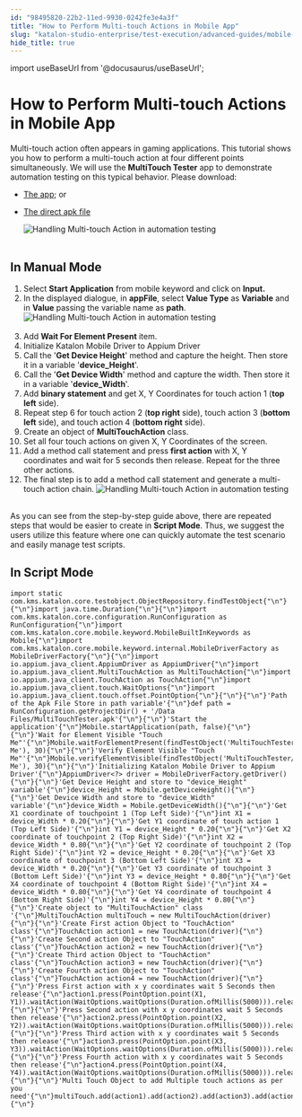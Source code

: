 ```yaml
---
id: "98495820-22b2-11ed-9930-0242fe3e4a3f"
title: "How to Perform Multi-touch Actions in Mobile App"
slug: "katalon-studio-enterprise/test-execution/advanced-guides/mobile-testing/how-to-perform-multi-touch-actions-in-mobile-app"
hide_title: true
---
```

import useBaseUrl from '@docusaurus/useBaseUrl';

    

# <a id="id" class="anchor_top_offset"/><a id="ariaid-title1" class="anchor_top_offset"/>How to Perform Multi-touch Actions in Mobile App

    
      
<p xmlns="http://www.w3.org/1999/xhtml" className="p">Multi-touch action often appears in gaming applications. This   tutorial shows you how to perform a multi-touch action at four   different points simultaneously. We will use the <strong className="ph b">MultiTouch     Tester</strong> app to demonstrate automation testing on this   typical behavior. Please download:</p> 
      
<ul xmlns="http://www.w3.org/1999/xhtml" className="ul">   <li className="li">     <a className="xref j-external-link" href="https://play.google.com/store/apps/details?id=com.the511plus.MultiTouchTester" target="_blank">The       app</a>; or</li>   <li className="li">     <p className="p">       <a className="xref j-external-link" href="https://www.appsapk.com/multitouch-tester/" target="_blank">The direct         apk file</a>     </p>     <p className="p">       <img className="image" src={useBaseUrl("https://github.com/katalon-studio/docs-images/raw/master/katalon-studio/tutorials/handle_multi_touch_action/Handling-Multi-touch-Action.png")} alt="Handling Multi-touch Action in automation testing" /><br /><br />     </p>   </li> </ul> 
    
  
    

## <a id="id_1" class="anchor_top_offset"/>In Manual Mode

    
      
<ol xmlns="http://www.w3.org/1999/xhtml" className="ol">   <li className="li">Select <strong className="ph b">Start Application</strong> from mobile keyword     and click on <strong className="ph b">Input.</strong>   </li>   <li className="li">In the displayed dialogue, in <strong className="ph b">appFile</strong>, select     <strong className="ph b">Value Type</strong> as <strong className="ph b">Variable</strong> and in     <strong className="ph b">Value</strong> passing the variable name as     <strong className="ph b">path</strong>. <img className="image" src={useBaseUrl("https://github.com/katalon-studio/docs-images/raw/master/katalon-studio/tutorials/handle_multi_touch_action/Handling-Multi-touch-Action-1.png")} alt="Handling Multi-touch Action in automation testing" /><br /><br />   </li>   <li className="li">Add <strong className="ph b">Wait For Element Present</strong> item.</li>   <li className="li">Initialize Katalon Mobile Driver to Appium Driver</li>   <li className="li">Call the '<strong className="ph b">Get Device Height</strong>' method and     capture the height. Then store it in a variable     '<strong className="ph b">device_Height</strong>'.</li>   <li className="li">Call the '<strong className="ph b">Get Device Width</strong>' method and capture     the width. Then store it in a variable     '<strong className="ph b">device_Width</strong>'.</li>   <li className="li">Add <strong className="ph b">binary statement</strong> and get X, Y Coordinates     for touch action 1 (<strong className="ph b">top left</strong> side).</li>   <li className="li">Repeat step 6 for touch action 2 (<strong className="ph b">top right</strong>     side), touch action 3 (<strong className="ph b">bottom left</strong> side), and     touch action 4 (<strong className="ph b">bottom right</strong> side).</li>   <li className="li">Create an object of <strong className="ph b">MultiTouchAction</strong>     class.</li>   <li className="li">Set all four touch actions on given X, Y Coordinates of the     screen.</li>   <li className="li">Add a method call statement and press <strong className="ph b">first       action</strong> with X, Y coordinates and wait for 5 seconds then     release. Repeat for the three other actions.</li>   <li className="li">The final step is to add a method call statement and generate a     multi-touch action chain. <img className="image" src={useBaseUrl("https://github.com/katalon-studio/docs-images/raw/master/katalon-studio/tutorials/handle_multi_touch_action/Handling-Multi-touch-Action-2.png")} alt="Handling Multi-touch Action in automation testing" /><br /><br />   </li> </ol> 
      
<p xmlns="http://www.w3.org/1999/xhtml" className="p">As you can see from the step-by-step guide above, there are   repeated steps that would be easier to create in <strong className="ph b">Script     Mode</strong>. Thus, we suggest the users utilize this feature   where one can quickly automate the test scenario and easily manage   test scripts.</p> 
    
  
    

## <a id="id_2" class="anchor_top_offset"/>In Script Mode

    
              
<pre xmlns="http://www.w3.org/1999/xhtml" className="pre codeblock"><code>import static com.kms.katalon.core.testobject.ObjectRepository.findTestObject{"\n"}{"\n"}import java.time.Duration{"\n"}{"\n"}import com.kms.katalon.core.configuration.RunConfiguration as RunConfiguration{"\n"}import com.kms.katalon.core.mobile.keyword.MobileBuiltInKeywords as Mobile{"\n"}import com.kms.katalon.core.mobile.keyword.internal.MobileDriverFactory as MobileDriverFactory{"\n"}{"\n"}import io.appium.java_client.AppiumDriver as AppiumDriver{"\n"}import io.appium.java_client.MultiTouchAction as MultiTouchAction{"\n"}import io.appium.java_client.TouchAction as TouchAction{"\n"}import io.appium.java_client.touch.WaitOptions{"\n"}import io.appium.java_client.touch.offset.PointOption{"\n"}{"\n"}{"\n"}'Path of the Apk File Store in path variable'{"\n"}def path = RunConfiguration.getProjectDir() + '/Data Files/MultiTouchTester.apk'{"\n"}{"\n"}'Start the application'{"\n"}Mobile.startApplication(path, false){"\n"}{"\n"}'Wait for Element Visible "Touch Me"'{"\n"}Mobile.waitForElementPresent(findTestObject('MultiTouchTester/text_Touch Me'), 30){"\n"}{"\n"}'Verify Element Visible "Touch Me"'{"\n"}Mobile.verifyElementVisible(findTestObject('MultiTouchTester/text_Touch Me'), 30){"\n"}{"\n"}'Initializing Katalon Mobile Driver to Appium Driver'{"\n"}AppiumDriver&lt;?&gt; driver = MobileDriverFactory.getDriver(){"\n"}{"\n"}'Get Device Height and store to "device_Height" variable'{"\n"}device_Height = Mobile.getDeviceHeight(){"\n"}{"\n"}'Get Device Width and store to "device_Width" variable'{"\n"}device_Width = Mobile.getDeviceWidth(){"\n"}{"\n"}'Get X1 coordinate of touchpoint 1 (Top Left Side)'{"\n"}int X1 = device_Width * 0.20{"\n"}{"\n"}'Get Y1 coordinate of touch action 1 (Top Left Side)'{"\n"}int Y1 = device_Height * 0.20{"\n"}{"\n"}'Get X2 coordinate of touchpoint 2 (Top Right Side)'{"\n"}int X2 = device_Width * 0.80{"\n"}{"\n"}'Get Y2 coordinate of touchpoint 2 (Top Right Side)'{"\n"}int Y2 = device_Height * 0.20{"\n"}{"\n"}'Get X3 coordinate of touchpoint 3 (Bottom Left Side)'{"\n"}int X3 = device_Width * 0.20{"\n"}{"\n"}'Get Y3 coordinate of touchpoint 3 (Bottom Left Side)'{"\n"}int Y3 = device_Height * 0.80{"\n"}{"\n"}'Get X4 coordinate of touchpoint 4 (Bottom Right Side)'{"\n"}int X4 = device_Width * 0.80{"\n"}{"\n"}'Get Y4 coordinate of touchpoint 4 (Bottom Right Side)'{"\n"}int Y4 = device_Height * 0.80{"\n"}{"\n"}'Create object to "MultiTouchAction" class '{"\n"}MultiTouchAction multiTouch = new MultiTouchAction(driver){"\n"}{"\n"}'Create First action Object to "TouchAction" class'{"\n"}TouchAction action1 = new TouchAction(driver){"\n"}{"\n"}'Create Second action Object to "TouchAction" class'{"\n"}TouchAction action2 = new TouchAction(driver){"\n"}{"\n"}'Create Third action Object to "TouchAction" class'{"\n"}TouchAction action3 = new TouchAction(driver){"\n"}{"\n"}'Create Fourth action Object to "TouchAction" class'{"\n"}TouchAction action4 = new TouchAction(driver){"\n"}{"\n"}'Press First action with x y coordinates wait 5 Seconds then release'{"\n"}action1.press(PointOption.point(X1, Y1)).waitAction(WaitOptions.waitOptions(Duration.ofMillis(5000))).release(){"\n"}{"\n"}'Press Second action with x y coordinates wait 5 Seconds then release'{"\n"}action2.press(PointOption.point(X2, Y2)).waitAction(WaitOptions.waitOptions(Duration.ofMillis(5000))).release(){"\n"}{"\n"}'Press Third action with x y coordinates wait 5 Seconds then release'{"\n"}action3.press(PointOption.point(X3, Y3)).waitAction(WaitOptions.waitOptions(Duration.ofMillis(5000))).release(){"\n"}{"\n"}'Press Fourth action with x y coordinates wait 5 Seconds then release'{"\n"}action4.press(PointOption.point(X4, Y4)).waitAction(WaitOptions.waitOptions(Duration.ofMillis(5000))).release(){"\n"}{"\n"}'Multi Touch Object to add Multiple touch actions as per you need'{"\n"}multiTouch.add(action1).add(action2).add(action3).add(action4).perform(){"\n"}</code></pre> 
          
  
